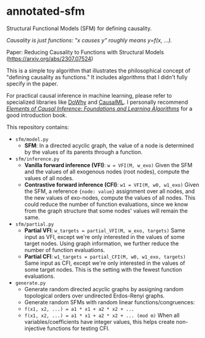 # annotated-sfm
Structural Functional Models (SFM) for defining causality.

_Causality is just functions: "x causes y" roughly means y=f(x, ...)._

Paper: Reducing Causality to Functions with Structural Models (https://arxiv.org/abs/2307.07524)

This is a simple toy algorithm that illustrates the philosophical concept
of "defining causality as functions."
It includes algorithms that I didn't fully specify in the paper.

For practical causal inference in machine learning,
please refer to specialized libraries like
[DoWhy](https://github.com/py-why/dowhy)
and [CausalML](https://github.com/uber/causalml).
I personally recommend
[_Elements of Causal Inference: Foundations and Learning Algorithms_](https://mitpress.mit.edu/9780262037310/elements-of-causal-inference/)
for a good introduction book.

This repository contains:
- `sfm/model.py`
  - **SFM**: In a directed acyclic graph, the value of a node is determined
by the values of its parents through a function.
- `sfm/inference.py`
  - **Vanilla forward inference (VFI)**: `w = VFI(M, w_exo)` Given the SFM and the values of all
exogenous nodes (root nodes), compute the values of all nodes.
  - **Contrastive forward inference (CFI)**: `w1 = VFI(M, w0, w1_exo)` Given the SFM,
a reference `{node: value}` assignment over all nodes,
and the new values of exo-nodes, compute the values of all nodes.
This could reduce the number of function evaluations,
since we know from the graph structure that some nodes' values
will remain the same.
- `sfm/partial.py`
  - **Partial VFI**: `w_targets = partial_VFI(M, w_exo, targets)` Same input as VFI,
except we're only interested in the values of some target nodes.
Using graph information, we further reduce the number of function evaluations.
  - **Partial CFI**: `w1_targets = partial_CFI(M, w0, w1_exo, targets)` Same input as CFI,
except we're only interested in the values of some target nodes.
This is the setting with the fewest function evaluations.
- `generate.py`
  - Generate random directed acyclic graphs
by assigning random topological orders over undirected Erdos-Renyi graphs.
  - Generate random SFMs with random linear functions/congruences:
  - `f(x1, x2, ...) = a1 * x1 + a2 * x2 + ...`
  - `f(x1, x2, ...) = a1 * x1 + a2 * x2 + ... (mod m)`
When all variables/coefficients have integer values,
this helps create non-injective functions for testing CFI.

